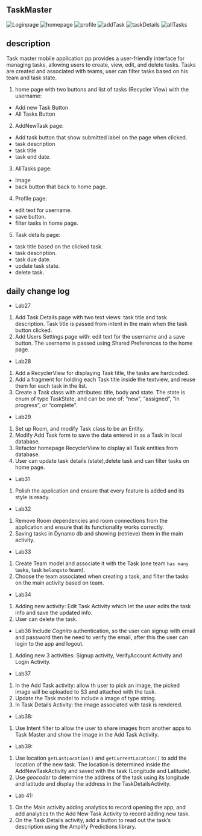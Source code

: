 ## TaskMaster

![Loginpage](./screenshots/taskmaster-login.png)
![homepage](./screenshots/home.png)
![profile](./screenshots/taskmaster-usersettings.png)
![addTask](./screenshots/taskmaster-addnewtask.png)
![taskDetails](./screenshots/taskmaster-taskdteails.png)
![allTasks](./screenshots/alltasks.png)

## description
Task master mobile application pp provides a user-friendly interface for managing tasks, allowing users to create, view, edit, and delete tasks.
Tasks are created and associated with teams, user can filter tasks based on his team and task state.

1. home page with two buttons and list of tasks (Recycler View) with the username:
- Add new Task Button
- All Tasks Button
2. AddNewTask page:
- Add task button that show submitted label on the page when clicked.
- task description
- task title
- task end date.
3. AllTasks page:
- Image
- back button that back to home page.
4. Profile page:
- edit text for username.
- save button.
- filter tasks in home page.
5. Task details page:
- task title based on the clicked task.
- task description.
- task due date.
- update task state.
- delete task.

## daily change log
- Lab27
1. Add Task Details page with two text views: task title and task description. Task title is passed from intent in the main when the task button clicked.
2. Add Users Settings page with: edit text for the username and a save button. The username is passed using Shared Preferences to the home page. 

- Lab28
1. Add a  RecyclerView for displaying Task title, the tasks are hardcoded.
2. Add a  fragment for holding each Task title inside the textview, and reuse them for each task in the list.
3. Create a Task class with attributes: title, body and state. The state is enum of type TaskState, and can be one of: “new”, “assigned”, “in progress”, or “complete”.

- Lab29
1. Set up Room, and modify Task class to be an Entity.
2. Modify Add Task form to save the data entered in as a Task in local database.
3. Refactor homepage RecyclerView to display all Task entities from database.
4. User can update task details (state),delete task and can filter tasks on home page.

- Lab31
1. Polish the application and ensure that every feature is added and its style is ready.

- Lab32
1. Remove Room dependencies and room connections from the application and ensure that its functionality works correctly.
2. Saving tasks in Dynamo db and showing (retrieve) them in the main activity.

- Lab33
1. Create Team model and associate it with the Task (one team `has many` tasks,  task `belongsto` team).
2. Choose the team associated when creating a task, and filter the tasks on the main activity based on team.

- Lab34
1. Adding new activity: Edit Task Activity which let the user edits the task info and save the updated info.
2. User can delete the task.

- Lab36
Include *Cognito* authentication, so the user can signup with email and password then he need to verify the email, after this the user can login to the app and logout.
1. Adding new 3 activities: Signup activity, VerifyAccount Activity and Login Activity.

- Lab37
1. In the Add Task activity: allow th user to pick an image, the picked image will be uploaded to S3 and attached with the task.
2. Update the Task model to include a image of type string.
3. In Task Details Activity: the image associated with task is rendered.

- Lab38:
1. Use Intent filter to allow the user to share images from another apps to Task Master and show the image in the Add Task Activity.

- Lab39:
1. Use location `getLastLocation()` and `getCurrentLocation()` to add the location of the new task. The location is determined inside the AddNewTaskActivity and saved with the task (Longitude and Latitude).
2. Use *geocoder* to determine the address of the task using its longitude and latitude and display the address in the TaskDetailsActivity. 

- Lab 41:
1. On the Main activity adding analytics to record opening the app, and add analytics tn the Add New Task Activity to record adding new task.
2. On the Task Details activity, add a button to read out the task’s description using the Amplify Predictions library.
